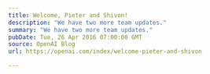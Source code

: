 ```yaml
---
title: Welcome, Pieter and Shivon!
description: "We have two more team updates."
summary: "We have two more team updates."
pubDate: Tue, 26 Apr 2016 07:00:00 GMT
source: OpenAI Blog
url: https://openai.com/index/welcome-pieter-and-shivon

---
```


